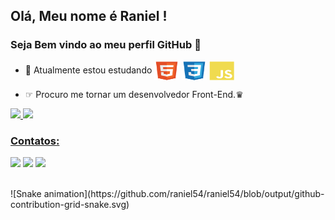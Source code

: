 ## Olá, Meu nome é Raniel ! 
### Seja Bem vindo ao meu perfil GitHub 👋

- 📖 Atualmente estou estudando 
  <img align="center" alt="Math-HTML" height="30" width="40" src="https://raw.githubusercontent.com/devicons/devicon/master/icons/html5/html5-original.svg">
  <img align="center" alt="Math-CSS" height="30" width="40" src="https://raw.githubusercontent.com/devicons/devicon/master/icons/css3/css3-original.svg">
  <img align="center" alt="Math-Js" height="30" width="40" src="https://raw.githubusercontent.com/devicons/devicon/master/icons/javascript/javascript-plain.svg">
 
- ☞ Procuro me tornar um desenvolvedor Front-End.♛

<div>
<a href="https://github.com/raniel54">
<img height="150em" src="https://github-readme-stats.vercel.app/api/top-langs/?username=raniel54&layout=compact&langs_count=7&theme=dracula"/>
<img height="150em" src="https://github-readme-stats.vercel.app/api?username=raniel54&show_icons=true&theme=dracula&include_all_commits=true&count_private=true"/>
</div>
 
### Contatos:

<div>

<a href="https://www.instagram.com/o_raniel" target="_blank"><img src="https://img.shields.io/badge/-Instagram-%23E4405F?style=for-the-badge&logo=instagram&logoColor=white" target="_blank"></a>
<a href="https://www.linkedin.com/in/raniel-oliveira/" target="_blank"><img src="https://img.shields.io/badge/-LinkedIn-%230077B5?style=for-the-badge&logo=linkedin&logoColor=white" target="_blank"></a>
<a href = "ranielsilva65@hotmail.com"><img src="https://img.shields.io/badge/Microsoft_Outlook-4836d1?style=for-the-badge&logo=microsoft-outlook&logoColor=white" target="_blank"></a>
</div>
<br>
![Snake animation](https://github.com/raniel54/raniel54/blob/output/github-contribution-grid-snake.svg)

